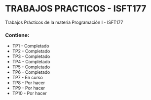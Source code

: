 # TRABAJOS PRACTICOS - ISFT177
Trabajos Prácticos de la materia Programación I - ISFT177

### Contiene: 
- TP1 - Completado
- TP2 - Completado 
- TP3 - Completado
- TP4 - Completado
- TP5 - Completado
- TP6 - Completado
- TP7 - En curso
- TP8 - Por hacer
- TP9 - Por hacer
- TP10 - Por hacer
